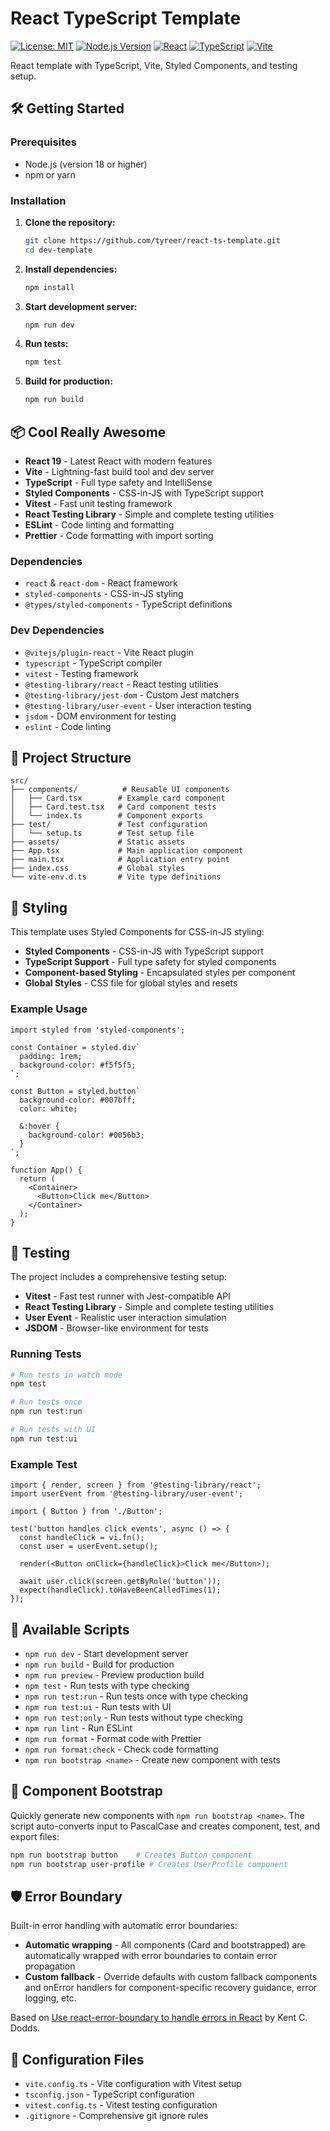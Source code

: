 # React TypeScript Template

[![License: MIT](https://img.shields.io/badge/License-MIT-yellow.svg)](https://opensource.org/licenses/MIT)
[![Node.js Version](https://img.shields.io/badge/node-%3E%3D18.0.0-brightgreen)](https://nodejs.org/)
[![React](https://img.shields.io/badge/React-19.1.1-blue)](https://reactjs.org/)
[![TypeScript](https://img.shields.io/badge/TypeScript-5.8.3-blue)](https://www.typescriptlang.org/)
[![Vite](https://img.shields.io/badge/Vite-7.1.2-646CFF)](https://vitejs.dev/)

React template with TypeScript, Vite, Styled Components, and testing setup.

## 🛠️ Getting Started

### Prerequisites

- Node.js (version 18 or higher)
- npm or yarn

### Installation

1. **Clone the repository:**

   ```bash
   git clone https://github.com/tyreer/react-ts-template.git
   cd dev-template
   ```

2. **Install dependencies:**

   ```bash
   npm install
   ```

3. **Start development server:**

   ```bash
   npm run dev
   ```

4. **Run tests:**

   ```bash
   npm test
   ```

5. **Build for production:**
   ```bash
   npm run build
   ```

## 📦 Cool Really Awesome

- **React 19** - Latest React with modern features
- **Vite** - Lightning-fast build tool and dev server
- **TypeScript** - Full type safety and IntelliSense
- **Styled Components** - CSS-in-JS with TypeScript support
- **Vitest** - Fast unit testing framework
- **React Testing Library** - Simple and complete testing utilities
- **ESLint** - Code linting and formatting
- **Prettier** - Code formatting with import sorting

### Dependencies

- `react` & `react-dom` - React framework
- `styled-components` - CSS-in-JS styling
- `@types/styled-components` - TypeScript definitions

### Dev Dependencies

- `@vitejs/plugin-react` - Vite React plugin
- `typescript` - TypeScript compiler
- `vitest` - Testing framework
- `@testing-library/react` - React testing utilities
- `@testing-library/jest-dom` - Custom Jest matchers
- `@testing-library/user-event` - User interaction testing
- `jsdom` - DOM environment for testing
- `eslint` - Code linting

## 📁 Project Structure

```
src/
├── components/          # Reusable UI components
│   ├── Card.tsx        # Example card component
│   ├── Card.test.tsx   # Card component tests
│   └── index.ts        # Component exports
├── test/               # Test configuration
│   └── setup.ts        # Test setup file
├── assets/             # Static assets
├── App.tsx             # Main application component
├── main.tsx            # Application entry point
├── index.css           # Global styles
└── vite-env.d.ts       # Vite type definitions
```

## 🎨 Styling

This template uses Styled Components for CSS-in-JS styling:

- **Styled Components** - CSS-in-JS with TypeScript support
- **TypeScript Support** - Full type safety for styled components
- **Component-based Styling** - Encapsulated styles per component
- **Global Styles** - CSS file for global styles and resets

### Example Usage

```tsx
import styled from 'styled-components';

const Container = styled.div`
  padding: 1rem;
  background-color: #f5f5f5;
`;

const Button = styled.button`
  background-color: #007bff;
  color: white;

  &:hover {
    background-color: #0056b3;
  }
`;

function App() {
  return (
    <Container>
      <Button>Click me</Button>
    </Container>
  );
}
```

## 🧪 Testing

The project includes a comprehensive testing setup:

- **Vitest** - Fast test runner with Jest-compatible API
- **React Testing Library** - Simple and complete testing utilities
- **User Event** - Realistic user interaction simulation
- **JSDOM** - Browser-like environment for tests

### Running Tests

```bash
# Run tests in watch mode
npm test

# Run tests once
npm run test:run

# Run tests with UI
npm run test:ui
```

### Example Test

```tsx
import { render, screen } from '@testing-library/react';
import userEvent from '@testing-library/user-event';

import { Button } from './Button';

test('button handles click events', async () => {
  const handleClick = vi.fn();
  const user = userEvent.setup();

  render(<Button onClick={handleClick}>Click me</Button>);

  await user.click(screen.getByRole('button'));
  expect(handleClick).toHaveBeenCalledTimes(1);
});
```

## 📝 Available Scripts

- `npm run dev` - Start development server
- `npm run build` - Build for production
- `npm run preview` - Preview production build
- `npm test` - Run tests with type checking
- `npm run test:run` - Run tests once with type checking
- `npm run test:ui` - Run tests with UI
- `npm run test:only` - Run tests without type checking
- `npm run lint` - Run ESLint
- `npm run format` - Format code with Prettier
- `npm run format:check` - Check code formatting
- `npm run bootstrap <name>` - Create new component with tests

## 🚀 Component Bootstrap

Quickly generate new components with `npm run bootstrap <name>`. The script auto-converts input to PascalCase and creates component, test, and export files:

```bash
npm run bootstrap button    # Creates Button component
npm run bootstrap user-profile # Creates UserProfile component
```

## 🛡️ Error Boundary

Built-in error handling with automatic error boundaries:

- **Automatic wrapping** - All components (Card and bootstrapped) are automatically wrapped with error boundaries to contain error propagation
- **Custom fallback** - Override defaults with custom fallback components and onError handlers for component-specific recovery guidance, error logging, etc.

Based on [Use react-error-boundary to handle errors in React](https://kentcdodds.com/blog/use-react-error-boundary-to-handle-errors-in-react) by Kent C. Dodds.

## 🔧 Configuration Files

- `vite.config.ts` - Vite configuration with Vitest setup
- `tsconfig.json` - TypeScript configuration
- `vitest.config.ts` - Vitest testing configuration
- `.gitignore` - Comprehensive git ignore rules

